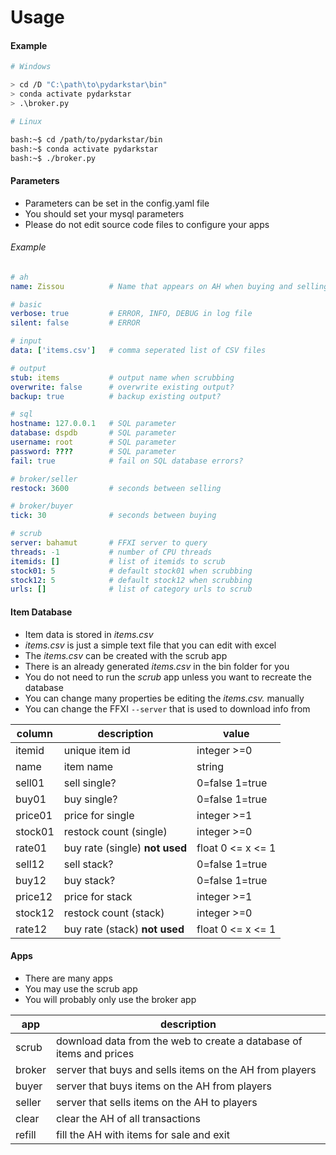 # Usage

#### Example

```bash
# Windows

> cd /D "C:\path\to\pydarkstar\bin"
> conda activate pydarkstar
> .\broker.py

# Linux

bash:~$ cd /path/to/pydarkstar/bin
bash:~$ conda activate pydarkstar
bash:~$ ./broker.py
```

#### Parameters

* Parameters can be set in the config.yaml file
* You should set your mysql parameters
* Please do not edit source code files to configure your apps

###### Example

```yaml
# ah
name: Zissou          # Name that appears on AH when buying and selling

# basic
verbose: true         # ERROR, INFO, DEBUG in log file
silent: false         # ERROR

# input
data: ['items.csv']   # comma seperated list of CSV files

# output
stub: items           # output name when scrubbing
overwrite: false      # overwrite existing output?
backup: true          # backup existing output?

# sql
hostname: 127.0.0.1   # SQL parameter
database: dspdb       # SQL parameter
username: root        # SQL parameter
password: ????        # SQL parameter
fail: true            # fail on SQL database errors?

# broker/seller
restock: 3600         # seconds between selling

# broker/buyer
tick: 30              # seconds between buying

# scrub
server: bahamut       # FFXI server to query
threads: -1           # number of CPU threads
itemids: []           # list of itemids to scrub
stock01: 5            # default stock01 when scrubbing
stock12: 5            # default stock12 when scrubbing
urls: []              # list of category urls to scrub
```

#### Item Database

* Item data is stored in *items.csv*
* *items.csv* is just a simple text file that you can edit with excel
* The *items.csv* can be created with the scrub app
* There is an already generated *items.csv* in the bin folder for you
* You do not need to run the *scrub* app unless you want to recreate the database
* You can change many properties be editing the *items.csv.* manually
* You can change the FFXI `--server` that is used to download info from

| column   | description                     | value             |
| ---------|---------------------------------|-------------------|
| itemid   | unique item id                  | integer >=0       |
| name     | item name                       | string            |
| sell01   | sell single?                    | 0=false 1=true    |
| buy01    | buy single?                     | 0=false 1=true    |
| price01  | price for single                | integer >=1       |
| stock01  | restock count (single)          | integer >=0       |
| rate01   | buy rate (single) **not used**  | float 0 <= x <= 1  |
| sell12   | sell stack?                     | 0=false 1=true    |
| buy12    | buy stack?                      | 0=false 1=true    |
| price12  | price for stack                 | integer >=1       |
| stock12  | restock count (stack)           | integer >=0       |
| rate12   | buy rate (stack) **not used**   | float 0 <= x <= 1  |

#### Apps

* There are many apps
* You may use the scrub app
* You will probably only use the broker app

| app    | description                                                         |
|--------|---------------------------------------------------------------------|
| scrub  | download data from the web to create a database of items and prices |
| broker | server that buys and sells items on the AH from players             |
| buyer  | server that buys items on the AH from players                       |
| seller | server that sells items on the AH to players                        |
| clear  | clear the AH of all transactions                                    |
| refill  | fill the AH with items for sale and exit                             |
